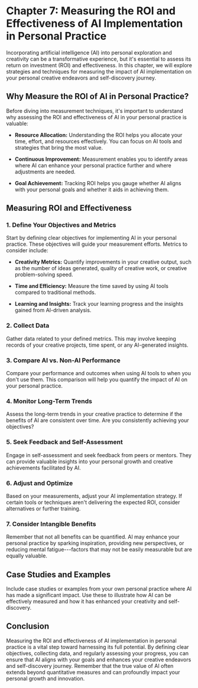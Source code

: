 Chapter 7: Measuring the ROI and Effectiveness of AI Implementation in Personal Practice
========================================================================================

Incorporating artificial intelligence (AI) into personal exploration and creativity can be a transformative experience, but it's essential to assess its return on investment (ROI) and effectiveness. In this chapter, we will explore strategies and techniques for measuring the impact of AI implementation on your personal creative endeavors and self-discovery journey.

**Why Measure the ROI of AI in Personal Practice?**
---------------------------------------------------

Before diving into measurement techniques, it's important to understand why assessing the ROI and effectiveness of AI in your personal practice is valuable:

* **Resource Allocation:** Understanding the ROI helps you allocate your time, effort, and resources effectively. You can focus on AI tools and strategies that bring the most value.

* **Continuous Improvement:** Measurement enables you to identify areas where AI can enhance your personal practice further and where adjustments are needed.

* **Goal Achievement:** Tracking ROI helps you gauge whether AI aligns with your personal goals and whether it aids in achieving them.

**Measuring ROI and Effectiveness**
-----------------------------------

### **1. Define Your Objectives and Metrics**

Start by defining clear objectives for implementing AI in your personal practice. These objectives will guide your measurement efforts. Metrics to consider include:

* **Creativity Metrics:** Quantify improvements in your creative output, such as the number of ideas generated, quality of creative work, or creative problem-solving speed.

* **Time and Efficiency:** Measure the time saved by using AI tools compared to traditional methods.

* **Learning and Insights:** Track your learning progress and the insights gained from AI-driven analysis.

### **2. Collect Data**

Gather data related to your defined metrics. This may involve keeping records of your creative projects, time spent, or any AI-generated insights.

### **3. Compare AI vs. Non-AI Performance**

Compare your performance and outcomes when using AI tools to when you don't use them. This comparison will help you quantify the impact of AI on your personal practice.

### **4. Monitor Long-Term Trends**

Assess the long-term trends in your creative practice to determine if the benefits of AI are consistent over time. Are you consistently achieving your objectives?

### **5. Seek Feedback and Self-Assessment**

Engage in self-assessment and seek feedback from peers or mentors. They can provide valuable insights into your personal growth and creative achievements facilitated by AI.

### **6. Adjust and Optimize**

Based on your measurements, adjust your AI implementation strategy. If certain tools or techniques aren't delivering the expected ROI, consider alternatives or further training.

### **7. Consider Intangible Benefits**

Remember that not all benefits can be quantified. AI may enhance your personal practice by sparking inspiration, providing new perspectives, or reducing mental fatigue---factors that may not be easily measurable but are equally valuable.

**Case Studies and Examples**
-----------------------------

Include case studies or examples from your own personal practice where AI has made a significant impact. Use these to illustrate how AI can be effectively measured and how it has enhanced your creativity and self-discovery.

**Conclusion**
--------------

Measuring the ROI and effectiveness of AI implementation in personal practice is a vital step toward harnessing its full potential. By defining clear objectives, collecting data, and regularly assessing your progress, you can ensure that AI aligns with your goals and enhances your creative endeavors and self-discovery journey. Remember that the true value of AI often extends beyond quantitative measures and can profoundly impact your personal growth and innovation.
